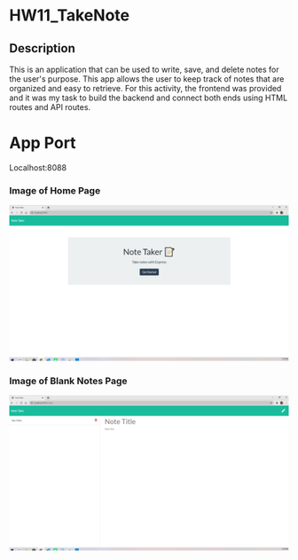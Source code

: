 # HW11_TakeNote

## Description
This is an application that can be used to write, save, and delete notes for the user's purpose. This app allows the user to keep track of notes that are organized and easy to retrieve. For this activity, the frontend was provided and it was my task to build the backend and connect both ends using HTML routes and API routes. 

# App Port
 Localhost:8088

### Image of Home Page
<img src="./public/assets/img/note_taker_home.png">

### Image of Blank Notes Page
<img src="./public/assets/img/note_taker_notes.png">



